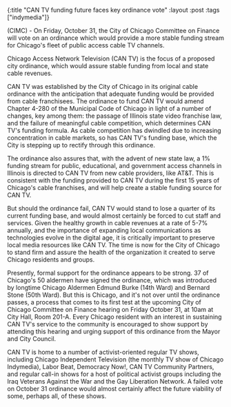 {:title "CAN TV funding future faces key ordinance vote"
:layout :post
:tags  ["indymedia"]}

(CIMC) - On Friday, October 31, the City of Chicago Committee on Finance will
vote on an ordinance which would provide a more stable funding stream for
Chicago's fleet of public access cable TV channels.  
  
Chicago Access Network Television (CAN TV) is the focus of a proposed city
ordinance, which would assure stable funding from local and state cable
revenues.  
  
CAN TV was established by the City of Chicago in its original cable ordinance
with the anticipation that adequate funding would be provided from cable
franchisees. The ordinance to fund CAN TV would amend Chapter 4-280 of the
Municipal Code of Chicago in light of a number of changes, key among them: the
passage of Illinois state video franchise law, and the failure of meaningful
cable competition, which determines CAN TV's funding formula. As cable
competition has dwindled due to increasing concentration in cable markets, so
has CAN TV's funding base, which the City is stepping up to rectify through
this ordinance.  
  
The ordinance also assures that, with the advent of new state law, a 1%
funding stream for public, educational, and government access channels in
Illinois is directed to CAN TV from new cable providers, like AT&T. This is
consistent with the funding provided to CAN TV during the first 15 years of
Chicago's cable franchises, and will help create a stable funding source for
CAN TV.  
  
But should the ordinance fail, CAN TV would stand to lose a quarter of its
current funding base, and would almost certainly be forced to cut staff and
services. Given the healthy growth in cable revenues at a rate of 5-7%
annually, and the importance of expanding local communications as technologies
evolve in the digital age, it is critically important to preserve local media
resources like CAN TV. The time is now for the City of Chicago to stand firm
and assure the health of the organization it created to serve Chicago
residents and groups.  
  
Presently, formal support for the ordinance appears to be strong. 37 of
Chicago's 50 aldermen have signed the ordinance, which was introduced by
longtime Chicago Aldermen Edmund Burke (14th Ward) and Bernard Stone (50th
Ward). But this is Chicago, and it's not over until the ordinance passes, a
process that comes to its first test at the upcoming City of Chicago Committee
on Finance hearing on Friday October 31, at 10am at City Hall, Room 201-A.
Every Chicago resident with an interest in sustaining CAN TV's service to the
community is encouraged to show support by attending this hearing and urging
support of this ordinance from the Mayor and City Council.  
  
CAN TV is home to a number of activist-oriented regular TV shows, including
Chicago Independent Television (the monthly TV show of Chicago Indymedia),
Labor Beat, Democracy Now!, CAN TV Community Partners, and regular call-in
shows for a host of political activist groups including the Iraq Veterans
Against the War and the Gay Liberation Network. A failed vote on October 31
ordinance would almost certainly affect the future viability of some, perhaps
all, of these shows.

